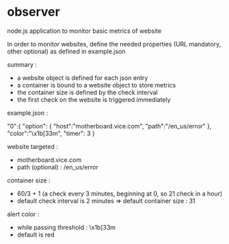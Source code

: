 # observer
node.js application to monitor basic metrics of website

In order to monitor websites, define the needed properties (URL mandatory, other optional) as defined in example.json

summary :
* a website object is defined for each json entry
* a container is bound to a website object to store metrics
* the container size is defined by the check interval
* the first check on the website is triggered immediately

example.json :

"0":{
  "option": {
    "host":"motherboard.vice.com",
    "path":"/en_us/error"
  },
  "color":"\\x1b[33m",
  "timer": 3
}

website targeted :
  * motherboard.vice.com
  * path (optional) : /en_us/error

container size :
  * 60/3 + 1 (a check every 3 minutes, beginning at 0, so 21 check in a hour)
  * default check interval is 2 minutes => default container size : 31

alert color :
  * while passing threshold : \\x1b[33m
  * default is red
